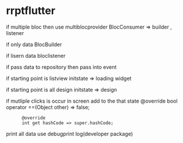 # rrptflutter


if multiple bloc then use
    multiblocprovider
    BlocConsumer => builder , listener

if only data
    BlocBuilder

if lisern data
    bloclistener

if pass data to repository then
        pass into event

if starting point is listview
    initstate => loading widget

if starting point is all design
    initstate => design


if mutliple clicks is occur in screen
    add to the that state
         @override
          bool operator ==(Object other) => false;

          @override
          int get hashCode => super.hashCode;





print all data use
    debugprint
    log(developer package)
